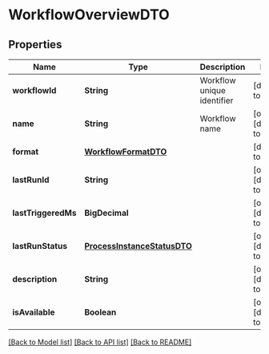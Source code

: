 # WorkflowOverviewDTO
## Properties

| Name | Type | Description | Notes |
|------------ | ------------- | ------------- | -------------|
| **workflowId** | **String** | Workflow unique identifier | [default to null] |
| **name** | **String** | Workflow name | [optional] [default to null] |
| **format** | [**WorkflowFormatDTO**](WorkflowFormatDTO.md) |  | [default to null] |
| **lastRunId** | **String** |  | [optional] [default to null] |
| **lastTriggeredMs** | **BigDecimal** |  | [optional] [default to null] |
| **lastRunStatus** | [**ProcessInstanceStatusDTO**](ProcessInstanceStatusDTO.md) |  | [optional] [default to null] |
| **description** | **String** |  | [optional] [default to null] |
| **isAvailable** | **Boolean** |  | [optional] [default to null] |

[[Back to Model list]](../README.md#documentation-for-models) [[Back to API list]](../README.md#documentation-for-api-endpoints) [[Back to README]](../README.md)

